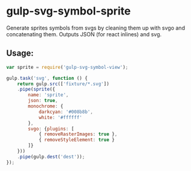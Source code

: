 # gulp-svg-symbol-sprite
Generate sprites symbols from svgs by cleaning them up with svgo and concatenating them. 
Outputs JSON (for react inlines) and svg. 

## Usage:

```js
var sprite = require('gulp-svg-symbol-view');

gulp.task('svg', function () {
    return gulp.src(['fixture/*.svg'])
	.pipe(sprite({
		name: 'sprite',
		json: true,
		monochrome: {
			darkcyan: '#008b8b',
			white: '#ffffff'
		},
		svgo: {plugins: [
			{ removeRasterImages: true },
			{ removeStyleElement: true }
		]}
	}))
    .pipe(gulp.dest('dest'));
});
```

